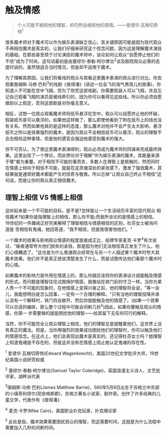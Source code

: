 # 触及情感

>个人可能不相信他的理智，却仍然会相信他的感情。——爱德华·瓦根切奇特<sup>1</sup>

很多魔术师对于魔术可以作为娱乐表演缺乏信心，其关键原因可能是因为现代观众不再相信魔术是真实的，让我们仔细来研究这个信念问题，因为这是理解魔术演技的基础。在那些甚至烦于讨论演技的魔术师中，谈论如何让观众"自愿停止他们的不信"成为了时尚。这句话最初是由塞缪尔·泰勒·柯尔律治<sup>2</sup>谈及剧院观众必需的态度时说的，虽然很适合当时情况，但是却不适用于魔术。

为了理解其原因，让我们将看戏的观众与观看近景魔术表演的观众进行对比。你去观看詹姆斯·马修·巴利<sup>3</sup>的戏剧《彼得潘》(讲述一位会飞的淘气男孩儿的故事)，你知道人不可能在空中飞翔，但为了欣赏这部戏剧，你需要假装人可以飞翔，并且忘记自己观看飞翔的演员是被线牵引的，因为你可以看得见这些线。所以你必须自愿做到以上假定，否则这部剧是对你毫无意义。

相反，试想一位观众观看魔术师将纸币悬浮在空中，观众可以自愿终止他的怀疑，假装纸币是可以悬浮的，如果他这样做了，那么即使他看到了附在纸币上的线也没有关系。然而如果他真的是这样的态度，那么魔术对他并不会产生太大影响，悬浮纸币之所以是效果强烈的魔术，是因为观众不会相信纸币可以悬浮，观众的理智不会去相信这种事情，但是他的感官会强迫他感受到魔术的强大。

但不可否认，为了使近景魔术表演顺利，观众必须成为魔术师的同谋来完成最终效果。这里出现了一个悖论，而此悖论对于理解"作为娱乐表演的魔术，其能量来源于哪"极为重要。对于相信不可能的事而言，多数人在理智上是抵触的，然而同时 在情感上倾向于相信不可能，就是在这灵魂深处的紧张感下，激发了强效魔术，其结果就是通常好魔术都能产生的惊奇与敬畏。所以忘掉"让观众自己终止不相信"这句话，而是让你的观众真正相信魔术。

## 理智上相信 VS 情感上相信

这听起来是一个不可能的目标，是不是?怎样能让一个生活经历丰富的现代观众 相信魔术?如果你是指理智上的相信，那么你不能;而我所谈论的是情感上的相信。 19世纪的一件趣闻正好完美解释了理智相信与情感相信的区别，杜芬女士被询问道是 否相信有鬼魂，她回答道，"我不相信，但是我很害怕他们。"

一个魔术的效果与影响观众情感的程度直接成正比，纸牌专家麦克·卡罗<sup>4</sup>有次说过，"输者通常夸大他们损失的金钱，那是因为他们无法相信真正发生了什么，他们心情糟透了。"这也是为什么普通观众经常在与另一个人描述某个魔术时夸大其魔术效果。他们并不是真正想说清楚发生了什么，而是试图传达他们看那个魔术时的心情。

如果魔术的影响力是作用在情感上的，那么你就应该将你的表演设计成能触及情感的形式。而问题是理智往往试图保护情感，就像站在铁门前的守卫一样。当你为某人秀一个不可能的现象时，在他情感上变得兴奋之前，他的理智将会说，"等一会儿，我能想明白是怎么回事，一定有一个合理的解释。"只有当他的理智投降并承认没有一个解释时，铁门将会敞开，然后你就能触及他的情感了。(如果一个效果可以合适的编排，那么整个过程中可能会间断几秒<sup>5</sup>)因此，如果你要触及观众的情感，你第一 步需要做的就是困扰他的理智——给其留下无任何可行的解释。

当然，你不可能完全让观众理智上相信，他们的理智总是提醒着他们，这世界上没有真正的魔法。但是，当你用强烈的效果成功困扰他们的理智时，你可以触及他们的情感信念。在这点上，他们会表现出魔术是真实的。还记得杜芬女士吗？她理智上知道鬼魂是不存在的，但是这并没有在情感上阻止她认定鬼魂的存在性。

<sup>1</sup> 爱德华·瓦根切奇特(Edward Wagenknecht)，美国20世纪文学批评大师，19世纪美国小说研究权威

<sup>2</sup> 塞缪尔·泰勒·柯尔律治(Samuel Taylor Coleridge)，英国浪漫主义诗人、文艺批评家，湖畔派代表

<sup>3</sup>唐姆斯·马修·巴利(James Matthew Barrie)，560年5月9日出生于苏格兰中东部的小镇奇利缪尔(现安格斯郡)，苏格兰著名小说家、剧作家。创作了许多经典的儿童文学，代表作有《彼得潘》

<sup>4</sup> 麦克·卡罗(Mike Caro)，美国职业扑克玩家，扑克理论家

<sup>5</sup> 此处是指，魔术效果需要困扰观众的理智，而这需要时间，这就是为什么流程中需要加入几秒的间断时间。